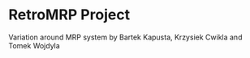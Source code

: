 # RetroMRP Project
Variation around MRP system by Bartek Kapusta, Krzysiek Cwikla and Tomek Wojdyla 
